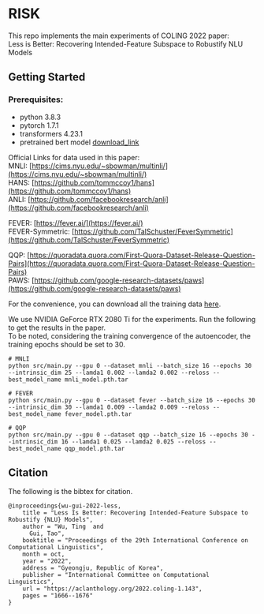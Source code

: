 # RISK
This repo implements the main experiments of COLING 2022 paper:   
Less is Better: Recovering Intended-Feature Subspace to Robustify NLU Models

## Getting Started 

### Prerequisites:
- python 3.8.3
- pytorch 1.7.1
- transformers 4.23.1
- pretrained bert model [download_link](https://s3.amazonaws.com/models.huggingface.co/bert/bert-base-uncased.tar.gz)

Official Links for data used in this paper:   
MNLI:  [https://cims.nyu.edu/~sbowman/multinli/](https://cims.nyu.edu/~sbowman/multinli/)     
HANS:  [https://github.com/tommccoy1/hans](https://github.com/tommccoy1/hans)    
ANLI:  [https://github.com/facebookresearch/anli](https://github.com/facebookresearch/anli)  

FEVER: [https://fever.ai/](https://fever.ai/)     
FEVER-Symmetric: [https://github.com/TalSchuster/FeverSymmetric](https://github.com/TalSchuster/FeverSymmetric)     

QQP:   [https://quoradata.quora.com/First-Quora-Dataset-Release-Question-Pairs](https://quoradata.quora.com/First-Quora-Dataset-Release-Question-Pairs)   
PAWS:  [https://github.com/google-research-datasets/paws](https://github.com/google-research-datasets/paws)

For the convenience, you can download all the training data [here](https://drive.google.com/drive/folders/1aleJytl3SAKdGBsxZbxznwusINOnTAzh?usp=share_link).

We use NVIDIA GeForce RTX 2080 Ti for the experiments. Run the following to get the results in the paper.     
To be noted, considering the training convergence of the autoencoder, the training epochs should be set to 30.


```
# MNLI 
python src/main.py --gpu 0 --dataset mnli --batch_size 16 --epochs 30 --intrinsic_dim 25 --lamda1 0.002 --lamda2 0.002 --reloss --best_model_name mnli_model.pth.tar

# FEVER
python src/main.py --gpu 0 --dataset fever --batch_size 16 --epochs 30 --intrinsic_dim 30 --lamda1 0.009 --lamda2 0.009 --reloss --best_model_name fever_model.pth.tar

# QQP
python src/main.py --gpu 0 --dataset qqp --batch_size 16 --epochs 30 --intrinsic_dim 16 --lamda1 0.025 --lamda2 0.025 --reloss --best_model_name qqp_model.pth.tar
```

## Citation
The following is the bibtex for citation.
```
@inproceedings{wu-gui-2022-less,
    title = "Less Is Better: Recovering Intended-Feature Subspace to Robustify {NLU} Models",
    author = "Wu, Ting  and
      Gui, Tao",
    booktitle = "Proceedings of the 29th International Conference on Computational Linguistics",
    month = oct,
    year = "2022",
    address = "Gyeongju, Republic of Korea",
    publisher = "International Committee on Computational Linguistics",
    url = "https://aclanthology.org/2022.coling-1.143",
    pages = "1666--1676"
}

```

